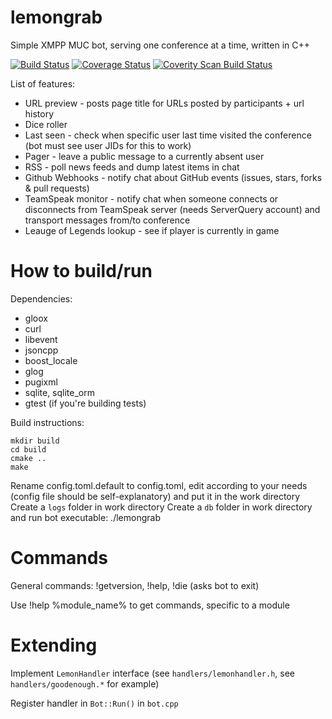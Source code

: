lemongrab
=========

Simple XMPP MUC bot, serving one conference at a time, written in C++

[![Build Status](https://travis-ci.org/Chemrat/lemongrab.svg?branch=master)](https://travis-ci.org/Chemrat/lemongrab)
[![Coverage Status](https://coveralls.io/repos/github/Chemrat/lemongrab/badge.svg?branch=master)](https://coveralls.io/github/Chemrat/lemongrab?branch=master)
[![Coverity Scan Build Status](https://scan.coverity.com/projects/8766/badge.svg)](https://scan.coverity.com/projects/8766)

List of features:

* URL preview - posts page title for URLs posted by participants + url history
* Dice roller
* Last seen - check when specific user last time visited the conference (bot must see user JIDs for this to work)
* Pager - leave a public message to a currently absent user
* RSS - poll news feeds and dump latest items in chat
* Github Webhooks - notify chat about GitHub events (issues, stars, forks & pull requests)
* TeamSpeak monitor - notify chat when someone connects or disconnects from TeamSpeak server (needs ServerQuery account) and transport messages from/to conference
* Leauge of Legends lookup - see if player is currently in game

How to build/run
================

Dependencies:

* gloox
* curl
* libevent
* jsoncpp
* boost_locale
* glog
* pugixml
* sqlite, sqlite_orm
* gtest (if you're building tests)

Build instructions:

```
mkdir build
cd build
cmake ..
make
```

Rename config.toml.default to config.toml, edit according to your needs (config file should be self-explanatory) and put it in the work directory
Create a `logs` folder in work directory
Create a `db` folder in work directory and run bot executable: ./lemongrab

Commands
========
General commands: !getversion, !help, !die (asks bot to exit)

Use !help %module_name% to get commands, specific to a module

Extending
=========
Implement `LemonHandler` interface (see `handlers/lemonhandler.h`, see `handlers/goodenough.*` for example)

Register handler in `Bot::Run()` in `bot.cpp`
